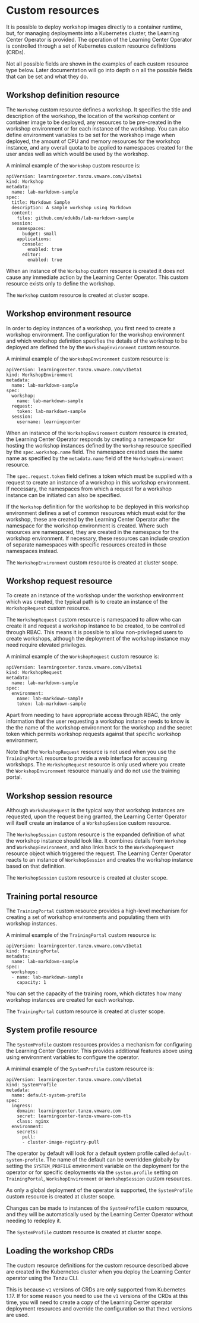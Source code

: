 # Custom resources

It is possible to deploy workshop images directly to a container runtime, but, for managing deployments into a Kubernetes cluster, 
the Learning Center Operator is provided. The operation of the Learning Center Operator is controlled through a set of 
Kubernetes custom resource definitions (CRDs).

Not all possible fields are shown in the examples of each custom resource type below. Later documentation will go into depth o
n all the possible fields that can be set and what they do.

## Workshop definition resource

The ``Workshop`` custom resource defines a workshop. It specifies the title and description of the workshop, 
the location of the workshop content or container image to be deployed, any resources to be pre-created in 
the workshop environment or for each instance of the workshop. You can also define environment variables 
to be set for the workshop image when deployed, the amount of CPU and memory resources for the workshop instance,
and any overall quota to be applied to namespaces created for the user andas well as which would be used by the workshop.

A minimal example of the ``Workshop`` custom resource is:

```
apiVersion: learningcenter.tanzu.vmware.com/v1beta1
kind: Workshop
metadata:
  name: lab-markdown-sample
spec:
  title: Markdown Sample
  description: A sample workshop using Markdown
  content:
    files: github.com/eduk8s/lab-markdown-sample
  session:
    namespaces:
      budget: small
    applications:
      console:
        enabled: true
      editor:
        enabled: true
```

When an instance of the ``Workshop`` custom resource is created it does not cause any immediate action by the 
Learning Center Operator. This custom resource exists only to define the workshop.

The ``Workshop`` custom resource is created at cluster scope.

## Workshop environment resource

In order to deploy instances of a workshop, you first need to create a workshop environment. 
The configuration for the workshop environment and which workshop definition specifies the 
details of the workshop to be deployed are defined the by the ``WorkshopEnvironment`` custom resource.

A minimal example of the ``WorkshopEnvironment`` custom resource is:

```
apiVersion: learningcenter.tanzu.vmware.com/v1beta1
kind: WorkshopEnvironment
metadata:
  name: lab-markdown-sample
spec:
  workshop:
    name: lab-markdown-sample
  request:
    token: lab-markdown-sample
  session:
    username: learningcenter
```

When an instance of the ``WorkshopEnvironment`` custom resource is created, the Learning Center Operator 
responds by creating a namespace for hosting the workshop instances defined by the ``Workshop`` resource 
specified by the ``spec.workshop.name`` field. The namespace created uses the same name as specified by 
the ``metadata.name`` field of the ``WorkshopEnvironment`` resource.

The ``spec.request.token`` field defines a token which must be supplied with a request to create an 
instance of a workshop in this workshop environment. If necessary, the namespaces from which a request
for a workshop instance can be initiated can also be specified.

If the ``Workshop`` definition for the workshop to be deployed in this workshop environment defines 
a set of common resources which must exist for the workshop, these are created by the Learning Center Operator 
after the namespace for the workshop environment is created. Where such resources are namespaced, they are 
created in the namespace for the workshop environment. If necessary, these resources can include creation 
of separate namespaces with specific resources created in those namespaces instead.

The ``WorkshopEnvironment`` custom resource is created at cluster scope.

## Workshop request resource

To create an instance of the workshop under the workshop environment which was created, the typical 
path is to create an instance of the ``WorkshopRequest`` custom resource.

The ``WorkshopRequest`` custom resource is namespaced to allow who can create it and request a 
workshop instance to be created, to be controlled through RBAC. This means it is possible to allow 
non-privileged users to create workshops, although the deployment of the workshop instance may need 
require elevated privileges.

A minimal example of the ``WorkshopRequest`` custom resource is:

```
apiVersion: learningcenter.tanzu.vmware.com/v1beta1
kind: WorkshopRequest
metadata:
  name: lab-markdown-sample
spec:
  environment:
    name: lab-markdown-sample
    token: lab-markdown-sample
```

Apart from needing to have appropriate access through RBAC, the only information that the user 
requesting a workshop instance needs to know is the the name of the workshop environment for the 
workshop and the secret token which permits workshop requests against that specific workshop environment.

Note that the ``WorkshopRequest`` resource is not used when you use the ``TrainingPortal`` 
resource to provide a web interface for accessing workshops. The ``WorkshopRequest`` resource is 
only used where you create the ``WorkshopEnvironment`` resource manually and do not use the training portal.

## Workshop session resource

Although ``WorkshopRequest`` is the typical way that workshop instances are requested, upon 
the request being granted, the Learning Center Operator will itself create an instance of a 
``WorkshopSession`` custom resource.

The ``WorkshopSession`` custom resource is the expanded definition of what the workshop instance 
should look like. It combines details from ``Workshop`` and ``WorkshopEnvironment``, and also 
links back to the ``WorkshopRequest`` resource object which triggered the request. The Learning 
Center Operator reacts to an instance of ``WorkshopSession`` and creates the workshop instance 
based on that definition.

The ``WorkshopSession`` custom resource is created at cluster scope.

## Training portal resource

The ``TrainingPortal`` custom resource provides a high-level mechanism for creating a set of
workshop environments and populating them with workshop instances.

A minimal example of the ``TrainingPortal`` custom resource is:

```
apiVersion: learningcenter.tanzu.vmware.com/v1beta1
kind: TrainingPortal
metadata:
  name: lab-markdown-sample
spec:
  workshops:
  - name: lab-markdown-sample
    capacity: 1
```

You can set the capacity of the training room, which dictates how many workshop instances 
are created for each workshop.

The ``TrainingPortal`` custom resource is created at cluster scope.

## System profile resource

The ``SystemProfile`` custom resources provides a mechanism for configuring the Learning Center 
Operator. This provides additional features above using using environment variables to configure the operator.

A minimal example of the ``SystemProfile`` custom resource is:

```
apiVersion: learningcenter.tanzu.vmware.com/v1beta1
kind: SystemProfile
metadata:
  name: default-system-profile
spec:
  ingress:
    domain: learningcenter.tanzu.vmware.com
    secret: learningcenter-tanzu-vmware-com-tls
    class: nginx
  environment:
    secrets:
      pull:
      - cluster-image-registry-pull
```

The operator by default will look for a default system profile called ``default-system-profile``. 
The name of the default can be overridden globally by setting the ``SYSTEM_PROFILE`` environment 
variable on the deployment for the operator or for specific deployments via the ``system.profile`` 
setting on ``TrainingPortal``, ``WorkshopEnvironment`` or ``WorkshopSession`` custom resources.

As only a global deployment of the operator is supported, the ``SystemProfile`` custom resource 
is created at cluster scope.

Changes can be made to instances of the ``SystemProfile`` custom resource, and they will be 
automatically used by the Learning Center Operator without needing to redeploy it.

The ``SystemProfile`` custom resource is created at cluster scope.

## Loading the workshop CRDs

The custom resource definitions for the custom resource described above are created in the Kubernetes 
cluster when you deploy the Learning Center operator using the Tanzu CLI.

This is because ``v1`` versions of CRDs are only supported from Kubernetes 1.17. If for some reason 
you need to use the ``v1`` versions of the CRDs at this time, you will need to create a copy of 
the Learning Center operator deployment resources and override the configuration so that the``v1`` versions are used.

